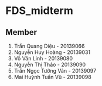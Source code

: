 # FDS_midterm
## Member
1. Trần Quang Diệu - 20139066
2. Nguyễn Huy Hoàng - 20139031
3. Võ Văn Linh - 20139080
4. Nguyễn Thị Thảo - 20139090
5. Trần Ngọc Tường Vân - 20139097
6. Mai Huỳnh Tuấn Vũ - 20139098 
